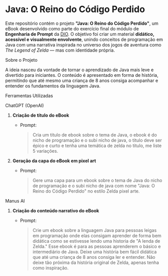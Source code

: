 # Java: O Reino do Código Perdido

Este repositório contém o projeto **"Java: O Reino do Código Perdido"**, um eBook desenvolvido como parte do exercício final do módulo de **Engenharia de Prompt** da [DIO](https://www.dio.me/). O objetivo foi criar um material **didático, acessível e visualmente envolvente**, unindo conceitos de programação em Java com uma narrativa inspirada no universo dos jogos de aventura como *The Legend of Zelda* — mas com identidade própria.

Sobre o Projeto

A ideia nasceu da vontade de tornar o aprendizado de Java mais leve e divertido para iniciantes. O conteúdo é apresentado em forma de história, permitindo que até mesmo uma criança de 8 anos consiga acompanhar e entender os fundamentos da linguagem Java.

Ferramentas Utilizadas

ChatGPT (OpenAI)

1. **Criação de título do eBook**

   * Prompt:

     > Cria um titulo de ebook sobre o tema de Java, o ebook é do nicho de programação e o subi nicho de java, o titulo deve ser épico e curto e tenha uma temática de zelda no titulo, me liste 5 variações.

2. **Geração da capa do eBook em pixel art**

   * Prompt:

     > Gere uma capa para um ebook sobre o tema de Java do nicho de programação e o subi nicho de java com nome "Java: O Reino do Código Perdido" no estilo Zelda pixel arte.

Manus AI

1. **Criação do conteúdo narrativo do eBook**

   * Prompt:

     > Crie um ebook sobre a linguagem Java para pessoas leigas em programação onde elas consigam aprender de forma bem didática como se estivesse lendo uma historia de "A lenda de Zelda." Esse ebook é para as pessoas aprenderem o básico e intermediário de Java.
     > Deixe uma história bem fácil didática que até uma criança de 8 anos consiga ler e entender. Não deixe tão próxima da história original de Zelda, apenas tenha como inspiração.
